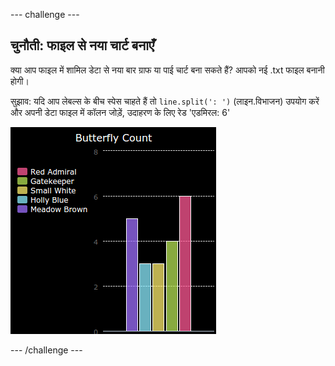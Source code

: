 --- challenge ---
## चुनौती: फाइल से नया चार्ट बनाएँ

क्या आप फाइल में शामिल डेटा से नया बार ग्राफ या पाई चार्ट बना सकते हैं? आपको नई .txt फाइल बनानी होगी।

सुझाव: यदि आप लेबल्स के बीच स्पेस चाहते हैं तो `line.split(': ')` (लाइन.विभाजन) उपयोग करें और अपनी डेटा फाइल में कॉलन जोड़ें, उदाहरण के लिए रेड 'एडमिरल: 6'

![screenshot](images/pets-butterflies.png)



--- /challenge ---